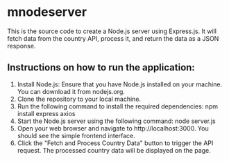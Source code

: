 # mnodeserver
This is the source code to create a Node.js server using Express.js. It will fetch data from the country API, process it, and return the data as a JSON response.

## Instructions on how to run the application:

1. Install Node.js: Ensure that you have Node.js installed on your machine. You can download it from nodejs.org.
2. Clone the repository to your local machine.
3. Run the following command to install the required dependencies:
npm install express axios
4. Start the Node.js server using the following command:
node server.js
5. Open your web browser and navigate to http://localhost:3000. You should see the simple frontend interface.
6. Click the "Fetch and Process Country Data" button to trigger the API request. The processed country data will be displayed on the page.
